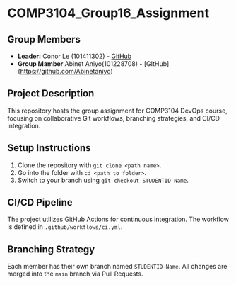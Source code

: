 # COMP3104_Group16_Assignment
## Group Members
- **Leader:** Conor Le (101411302) - [GitHub](https://github.com/thanhvu2004)
- **Group Mamber** Abinet Aniyo(101228708) - [GItHub] (https://github.com/Abinetaniyo)
## Project Description
This repository hosts the group assignment for COMP3104 DevOps course, focusing on
collaborative Git workflows, branching strategies, and CI/CD integration.
## Setup Instructions
1. Clone the repository with `git clone <path name>`.
2. Go into the folder with `cd <path to folder>`.
3. Switch to your branch using `git checkout STUDENTID-Name`.
## CI/CD Pipeline
The project utilizes GitHub Actions for continuous integration. The workflow is defined
in `.github/workflows/ci.yml`.
## Branching Strategy
Each member has their own branch named `STUDENTID-Name`. All changes are
merged into the `main` branch via Pull Requests.
